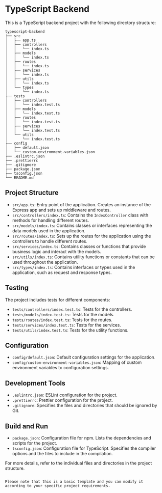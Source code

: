 # TypeScript Backend

This is a TypeScript backend project with the following directory structure:

```
typescript-backend
├── src
│   ├── app.ts
│   ├── controllers
│   │   └── index.ts
│   ├── models
│   │   └── index.ts
│   ├── routes
│   │   └── index.ts
│   ├── services
│   │   └── index.ts
│   ├── utils
│   │   └── index.ts
│   └── types
│       └── index.ts
├── tests
│   ├── controllers
│   │   └── index.test.ts
│   ├── models
│   │   └── index.test.ts
│   ├── routes
│   │   └── index.test.ts
│   ├── services
│   │   └── index.test.ts
│   └── utils
│       └── index.test.ts
├── config
│   ├── default.json
│   └── custom-environment-variables.json
├── .eslintrc.json
├── .prettierrc
├── .gitignore
├── package.json
├── tsconfig.json
└── README.md
```

## Project Structure

- `src/app.ts`: Entry point of the application. Creates an instance of the Express app and sets up middleware and routes.
- `src/controllers/index.ts`: Contains the `IndexController` class with methods for handling different routes.
- `src/models/index.ts`: Contains classes or interfaces representing the data models used in the application.
- `src/routes/index.ts`: Sets up the routes for the application using the controllers to handle different routes.
- `src/services/index.ts`: Contains classes or functions that provide business logic and interact with the models.
- `src/utils/index.ts`: Contains utility functions or constants that can be used throughout the application.
- `src/types/index.ts`: Contains interfaces or types used in the application, such as request and response types.

## Testing

The project includes tests for different components:

- `tests/controllers/index.test.ts`: Tests for the controllers.
- `tests/models/index.test.ts`: Tests for the models.
- `tests/routes/index.test.ts`: Tests for the routes.
- `tests/services/index.test.ts`: Tests for the services.
- `tests/utils/index.test.ts`: Tests for the utility functions.

## Configuration

- `config/default.json`: Default configuration settings for the application.
- `config/custom-environment-variables.json`: Mapping of custom environment variables to configuration settings.

## Development Tools

- `.eslintrc.json`: ESLint configuration for the project.
- `.prettierrc`: Prettier configuration for the project.
- `.gitignore`: Specifies the files and directories that should be ignored by Git.

## Build and Run

- `package.json`: Configuration file for npm. Lists the dependencies and scripts for the project.
- `tsconfig.json`: Configuration file for TypeScript. Specifies the compiler options and the files to include in the compilation.

For more details, refer to the individual files and directories in the project structure.

```

Please note that this is a basic template and you can modify it according to your specific project requirements.